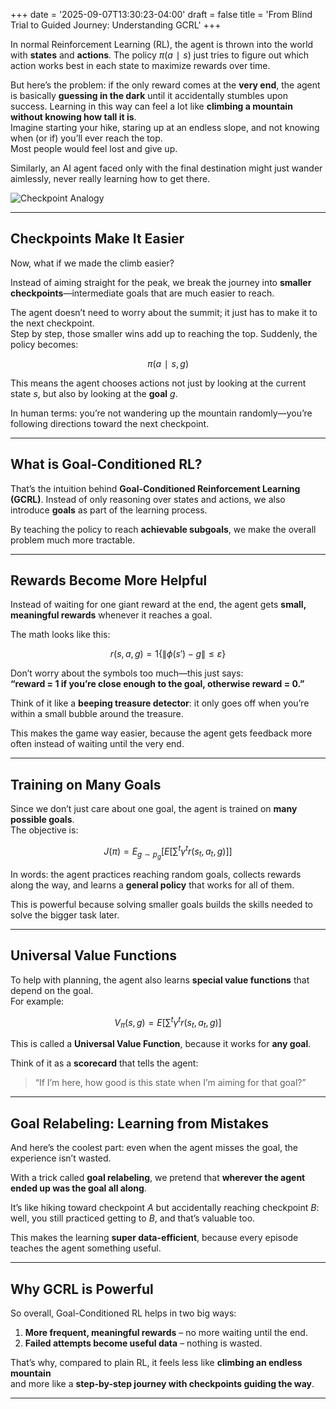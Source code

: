 +++
date = '2025-09-07T13:30:23-04:00'
draft = false
title = 'From Blind Trial to Guided Journey: Understanding GCRL'
+++

In normal Reinforcement Learning (RL), the agent is thrown into the world with **states** and **actions**. The policy $π(a∣s)$ just tries to figure out which action works best in each state to maximize rewards over time.  

But here’s the problem: if the only reward comes at the **very end**, the agent is basically **guessing in the dark** until it accidentally stumbles upon success. Learning in this way can feel a lot like **climbing a mountain without knowing how tall it is**.  
Imagine starting your hike, staring up at an endless slope, and not knowing when (or if) you’ll ever reach the top.  
Most people would feel lost and give up.  

Similarly, an AI agent faced only with the final destination might just wander aimlessly, never really learning how to get there.

![Checkpoint Analogy](/gcrl.png)

---
## Checkpoints Make It Easier

Now, what if we made the climb easier?  

Instead of aiming straight for the peak, we break the journey into **smaller checkpoints**—intermediate goals that are much easier to reach.  

The agent doesn’t need to worry about the summit; it just has to make it to the next checkpoint.  
Step by step, those smaller wins add up to reaching the top. Suddenly, the policy becomes:

$$π(a∣s,g)$$

This means the agent chooses actions not just by looking at the current state $s$, but also by looking at the **goal** $g$.  

In human terms: you’re not wandering up the mountain randomly—you’re following directions toward the next checkpoint.

---

## What is Goal-Conditioned RL?

That’s the intuition behind **Goal-Conditioned Reinforcement Learning (GCRL)**.  Instead of only reasoning over states and actions, we also introduce **goals** as part of the learning process.  

By teaching the policy to reach **achievable subgoals**, we make the overall problem much more tractable.

---
## Rewards Become More Helpful

Instead of waiting for one giant reward at the end, the agent gets **small, meaningful rewards** whenever it reaches a goal.  

The math looks like this:

$$r(s,a,g) = 1 \{\lVert ϕ(s′) − g \rVert ≤ ε\}$$

Don’t worry about the symbols too much—this just says:  
**“reward = 1 if you’re close enough to the goal, otherwise reward = 0.”**

Think of it like a **beeping treasure detector**: it only goes off when you’re within a small bubble around the treasure.  

This makes the game way easier, because the agent gets feedback more often instead of waiting until the very end.

---
## Training on Many Goals

Since we don’t just care about one goal, the agent is trained on **many possible goals**.  
The objective is:

$$J(π) = E_{g∼p_g}[ E[\sum^t γ^t r(s_t,a_t,g)]]$$

In words: the agent practices reaching random goals, collects rewards along the way, and learns a **general policy** that works for all of them.  

This is powerful because solving smaller goals builds the skills needed to solve the bigger task later.

---
## Universal Value Functions

To help with planning, the agent also learns **special value functions** that depend on the goal.  
For example:

$$V_π(s,g) = E[\sum^t γ^t r(s_t,a_t,g)]$$

This is called a **Universal Value Function**, because it works for **any goal**.  

Think of it as a **scorecard** that tells the agent:  
> “If I’m here, how good is this state when I’m aiming for that goal?”

---
## Goal Relabeling: Learning from Mistakes

And here’s the coolest part: even when the agent misses the goal, the experience isn’t wasted.  

With a trick called **goal relabeling**, we pretend that **wherever the agent ended up was the goal all along**.  

It’s like hiking toward checkpoint $A$ but accidentally reaching checkpoint $B$:  
well, you still practiced getting to $B$, and that’s valuable too.

This makes the learning **super data-efficient**, because every episode teaches the agent something useful.

---
## Why GCRL is Powerful

So overall, Goal-Conditioned RL helps in two big ways:

1. **More frequent, meaningful rewards** – no more waiting until the end.  
2. **Failed attempts become useful data** – nothing is wasted.  

That’s why, compared to plain RL, it feels less like **climbing an endless mountain**  
and more like a **step-by-step journey with checkpoints guiding the way**.

---
